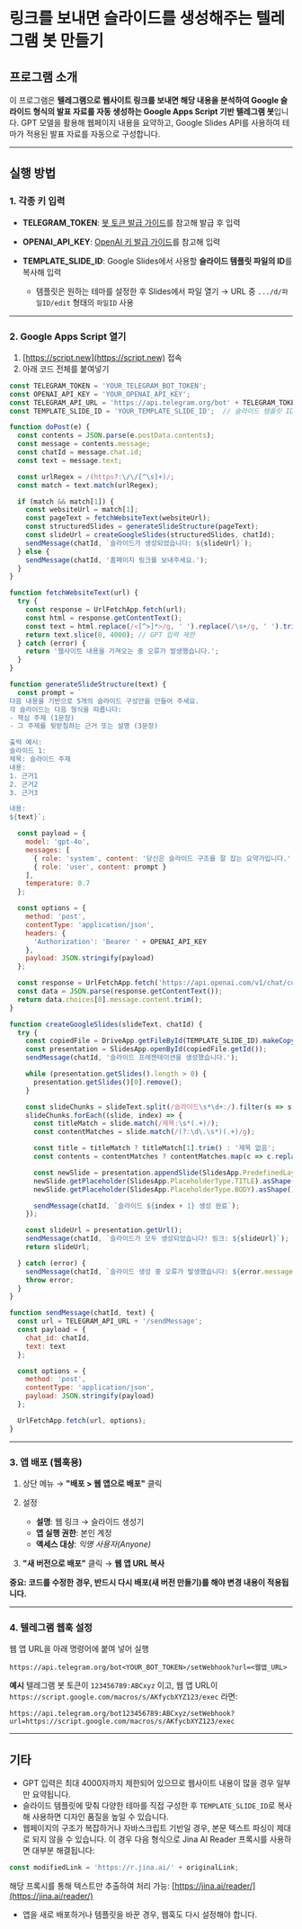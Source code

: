 # 링크를 보내면 슬라이드를 생성해주는 텔레그램 봇 만들기

## 프로그램 소개

이 프로그램은 **텔레그램으로 웹사이트 링크를 보내면 해당 내용을 분석하여 Google 슬라이드 형식의 발표 자료를 자동 생성하는 Google Apps Script 기반 텔레그램 봇**입니다.
GPT 모델을 활용해 웹페이지 내용을 요약하고, Google Slides API를 사용하여 테마가 적용된 발표 자료를 자동으로 구성합니다.

---

## 실행 방법

### 1. 각종 키 입력

* **TELEGRAM\_TOKEN**: [봇 토큰 발급 가이드](https://github.com/dabidstudio/dabidstudio_guides/blob/main/get_telegram_token.md)를 참고해 발급 후 입력
* **OPENAI\_API\_KEY**: [OpenAI 키 발급 가이드](https://github.com/dabidstudio/dabidstudio_guides/blob/main/get-openai-api-key.md)를 참고해 입력
* **TEMPLATE\_SLIDE\_ID**: Google Slides에서 사용할 **슬라이드 템플릿 파일의 ID**를 복사해 입력

  * 템플릿은 원하는 테마를 설정한 후 Slides에서 파일 열기 → URL 중 `.../d/파일ID/edit` 형태의 `파일ID` 사용

---

### 2. Google Apps Script 열기

1. [https://script.new](https://script.new) 접속
2. 아래 코드 전체를 붙여넣기

```javascript
const TELEGRAM_TOKEN = 'YOUR_TELEGRAM_BOT_TOKEN';
const OPENAI_API_KEY = 'YOUR_OPENAI_API_KEY';
const TELEGRAM_API_URL = 'https://api.telegram.org/bot' + TELEGRAM_TOKEN;
const TEMPLATE_SLIDE_ID = 'YOUR_TEMPLATE_SLIDE_ID';  // 슬라이드 템플릿 ID 입력

function doPost(e) {
  const contents = JSON.parse(e.postData.contents);
  const message = contents.message;
  const chatId = message.chat.id;
  const text = message.text;

  const urlRegex = /(https?:\/\/[^\s]+)/;
  const match = text.match(urlRegex);

  if (match && match[1]) {
    const websiteUrl = match[1];
    const pageText = fetchWebsiteText(websiteUrl);
    const structuredSlides = generateSlideStructure(pageText);
    const slideUrl = createGoogleSlides(structuredSlides, chatId);
    sendMessage(chatId, `슬라이드가 생성되었습니다: ${slideUrl}`);
  } else {
    sendMessage(chatId, '홈페이지 링크를 보내주세요.');
  }
}

function fetchWebsiteText(url) {
  try {
    const response = UrlFetchApp.fetch(url);
    const html = response.getContentText();
    const text = html.replace(/<[^>]*>/g, ' ').replace(/\s+/g, ' ').trim();
    return text.slice(0, 4000); // GPT 입력 제한
  } catch (error) {
    return '웹사이트 내용을 가져오는 중 오류가 발생했습니다.';
  }
}

function generateSlideStructure(text) {
  const prompt = `
다음 내용을 기반으로 5개의 슬라이드 구성안을 만들어 주세요.
각 슬라이드는 다음 형식을 따릅니다:
- 핵심 주제 (1문장)
- 그 주제를 뒷받침하는 근거 또는 설명 (3문장)

출력 예시:
슬라이드 1:
제목: 슬라이드 주제
내용:
1. 근거1
2. 근거2
3. 근거3

내용:
${text}`;

  const payload = {
    model: 'gpt-4o',
    messages: [
      { role: 'system', content: '당신은 슬라이드 구조를 잘 잡는 요약가입니다.' },
      { role: 'user', content: prompt }
    ],
    temperature: 0.7
  };

  const options = {
    method: 'post',
    contentType: 'application/json',
    headers: {
      'Authorization': 'Bearer ' + OPENAI_API_KEY
    },
    payload: JSON.stringify(payload)
  };

  const response = UrlFetchApp.fetch('https://api.openai.com/v1/chat/completions', options);
  const data = JSON.parse(response.getContentText());
  return data.choices[0].message.content.trim();
}

function createGoogleSlides(slideText, chatId) {
  try {
    const copiedFile = DriveApp.getFileById(TEMPLATE_SLIDE_ID).makeCopy('자동 생성된 슬라이드');
    const presentation = SlidesApp.openById(copiedFile.getId());
    sendMessage(chatId, '슬라이드 프레젠테이션을 생성했습니다.');

    while (presentation.getSlides().length > 0) {
      presentation.getSlides()[0].remove();
    }

    const slideChunks = slideText.split(/슬라이드\s*\d+:/).filter(s => s.trim() !== '');
    slideChunks.forEach((slide, index) => {
      const titleMatch = slide.match(/제목:\s*(.+)/);
      const contentMatches = slide.match(/(?:\d\.\s*)(.+)/g);

      const title = titleMatch ? titleMatch[1].trim() : '제목 없음';
      const contents = contentMatches ? contentMatches.map(c => c.replace(/^\d\.\s*/, '')) : [];

      const newSlide = presentation.appendSlide(SlidesApp.PredefinedLayout.TITLE_AND_BODY);
      newSlide.getPlaceholder(SlidesApp.PlaceholderType.TITLE).asShape().getText().setText(title);
      newSlide.getPlaceholder(SlidesApp.PlaceholderType.BODY).asShape().getText().setText(contents.join('\n'));

      sendMessage(chatId, `슬라이드 ${index + 1} 생성 완료`);
    });

    const slideUrl = presentation.getUrl();
    sendMessage(chatId, `슬라이드가 모두 생성되었습니다! 링크: ${slideUrl}`);
    return slideUrl;

  } catch (error) {
    sendMessage(chatId, `슬라이드 생성 중 오류가 발생했습니다: ${error.message}`);
    throw error;
  }
}

function sendMessage(chatId, text) {
  const url = TELEGRAM_API_URL + '/sendMessage';
  const payload = {
    chat_id: chatId,
    text: text
  };

  const options = {
    method: 'post',
    contentType: 'application/json',
    payload: JSON.stringify(payload)
  };

  UrlFetchApp.fetch(url, options);
}
```

---

### 3. 앱 배포 (웹훅용)

1. 상단 메뉴 → **"배포 > 웹 앱으로 배포"** 클릭
2. 설정

   * **설명**: 웹 링크 → 슬라이드 생성기
   * **앱 실행 권한**: 본인 계정
   * **액세스 대상**: *익명 사용자(Anyone)*
3. **"새 버전으로 배포"** 클릭 → **웹 앱 URL 복사**

**중요: 코드를 수정한 경우, 반드시 다시 배포(새 버전 만들기)를 해야 변경 내용이 적용됩니다.**

---

### 4. 텔레그램 웹훅 설정

웹 앱 URL을 아래 명령어에 붙여 넣어 실행

```
https://api.telegram.org/bot<YOUR_BOT_TOKEN>/setWebhook?url=<웹앱_URL>
```

**예시**
텔레그램 봇 토큰이 `123456789:ABCxyz` 이고, 웹 앱 URL이
`https://script.google.com/macros/s/AKfycbXYZ123/exec` 라면:

```
https://api.telegram.org/bot123456789:ABCxyz/setWebhook?url=https://script.google.com/macros/s/AKfycbXYZ123/exec
```

---

## 기타

* GPT 입력은 최대 4000자까지 제한되어 있으므로 웹사이트 내용이 많을 경우 일부만 요약됩니다.
* 슬라이드 템플릿에 맞춰 다양한 테마를 직접 구성한 후 `TEMPLATE_SLIDE_ID`로 복사해 사용하면 디자인 품질을 높일 수 있습니다.
* 웹페이지의 구조가 복잡하거나 자바스크립트 기반일 경우, 본문 텍스트 파싱이 제대로 되지 않을 수 있습니다.
  이 경우 다음 형식으로 Jina AI Reader 프록시를 사용하면 대부분 해결됩니다:

```javascript
const modifiedLink = 'https://r.jina.ai/' + originalLink;
```

해당 프록시를 통해 텍스트만 추출하여 처리 가능: [https://jina.ai/reader/](https://jina.ai/reader/)

* 앱을 새로 배포하거나 템플릿을 바꾼 경우, 웹훅도 다시 설정해야 합니다.

